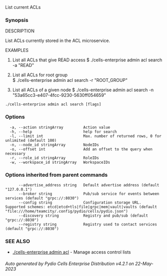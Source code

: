 List current ACLs

### Synopsis


DESCRIPTION

  List ACLs currently stored in the ACL microservice.

EXAMPLES

  1. List all ACLs that give READ access
  $ ./cells-enterprise admin acl search -a "READ"

  2. List all ACLs for root group  
  $ ./cells-enterprise admin acl search -r "ROOT_GROUP"

  3. List all ACLs of a given node 
  $ ./cells-enterprise admin acl search -n "53a65cc3-e407-4fcc-9230-5630ff054659"



```
./cells-enterprise admin acl search [flags]
```

### Options

```
  -a, --action stringArray         Action value
  -h, --help                       help for search
  -l, --limit int                  Max. number of returned rows, 0 for unlimited (default 100)
  -n, --node_id stringArray        NodeIDs
  -o, --offset int                 Add an offset to the query when necessary
  -r, --role_id stringArray        RoleIDs
  -w, --workspace_id stringArray   WorkspaceIDs
```

### Options inherited from parent commands

```
      --advertise_address string   Default advertise address (default "127.0.0.1")
      --broker string              Pub/sub service for events between services (default "grpc://:8030")
      --config string              Configuration storage URL. Supported schemes: etcd|etcd+tls|file|grpc|mem|vault|vaults (default "file:///home/teamcity/.config/pydio/cells/pydio.json")
      --discovery string           Registry and pub/sub (default "grpc://:8030")
      --registry string            Registry used to contact services (default "grpc://:8030")
```

### SEE ALSO

* [./cells-enterprise admin acl](./cells-enterprise-admin-acl)	 - Manage access control lists

###### Auto generated by Pydio Cells Enterprise Distribution v4.2.1 on 22-May-2023
